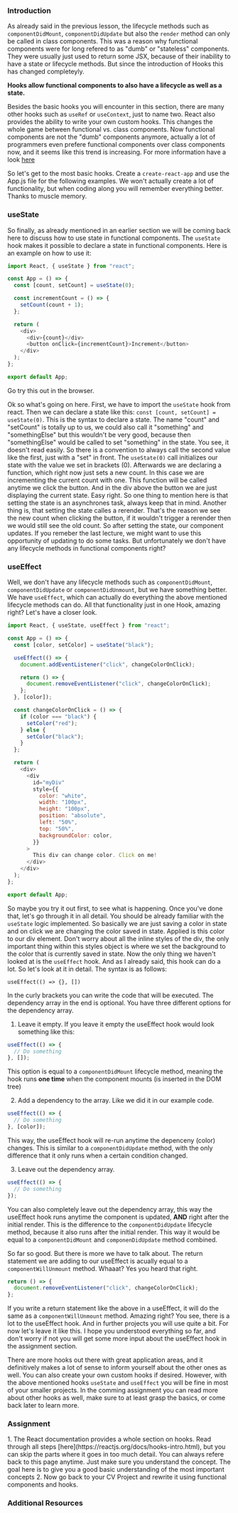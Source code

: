 ### Introduction

As already said in the previous lesson, the lifecycle methods such as `componentDidMount`, `componentDidUpdate` but also the `render` method can only be called in class components. This was a reason why functional components were for long refered to as "dumb" or "stateless" components. They were usually just used to return some JSX, because of their inability to have a state or lifecycle methods. But since the introduction of Hooks this has changed completeyly.

**Hooks allow functional components to also have a lifecycle as well as a state.**

Besides the basic hooks you will encounter in this section, there are many other hooks such as `useRef` or `useContext`, just to name two. React also provides the ability to write your own custom hooks. This changes the whole game between functional vs. class components. Now functional components are not the "dumb" components anymore, actually a lot of programmers even prefere functional components over class components now, and it seems like this trend is increasing. For more information have a look [here](https://dev.to/danielleye/react-class-component-vs-function-component-with-hooks-13dg)

So let's get to the most basic hooks. Create a `create-react-app` and use the App.js file for the following examples. We won't actually create a lot of functionality, but when coding along you will remember everything better. Thanks to muscle memory.

### useState

So finally, as already mentioned in an earlier section we will be coming back here to discuss how to use state in functional components. The `useState` hook makes it possible to declare a state in functional components. Here is an example on how to use it:

```javascript
import React, { useState } from "react";

const App = () => {
  const [count, setCount] = useState(0);

  const incrementCount = () => {
    setCount(count + 1);
  };

  return (
    <div>
      <div>{count}</div>
      <button onClick={incrementCount}>Increment</button>
    </div>
  );
};

export default App;
```

Go try this out in the browser.

Ok so what's going on here. First, we have to import the `useState` hook from react.
Then we can declare a state like this: `const [count, setCount] = useState(0)`. This is the syntax to declare a state. The name "count" and "setCount" is totally up to us, we could also call it "something" and "somethingElse" but this wouldn't be very good, because then "somethingElse" would be called to set "something" in the state. You see, it doesn't read easily. So there is a convention to always call the second value like the first, just with a "set" in front. The `useState(0)` call initializes our state with the value we set in brackets (0).
Afterwards we are declaring a function, which right now just sets a new count. In this case we are incrementing the current count with one. This function will be called anytime we click the button. And in the div above the button we are just displaying the current state. Easy right. So one thing to mention here is that setting the state is an asynchrones task, always keep that in mind. Another thing is, that setting the state calles a rerender. That's the reason we see the new count when clicking the button, if it wouldn't trigger a rerender then we would still see the old count. So after setting the state, our component updates. If you remeber the last lecture, we might want to use this opportunity of updating to do some tasks. But unfortunately we don't have any lifecycle methods in functional components right?

### useEffect

Well, we don't have any lifecycle methods such as `componentDidMount`, `componentDidUpdate` or `componentDidUnmount`, but we have something better. We have `useEffect`, which can actually do everything the above mentioned lifecycle methods can do. All that functionality just in one Hook, amazing right? Let's have a closer look.

```javascript
import React, { useState, useEffect } from "react";

const App = () => {
  const [color, setColor] = useState("black");

  useEffect(() => {
    document.addEventListener("click", changeColorOnClick);

    return () => {
      document.removeEventListener("click", changeColorOnClick);
    };
  }, [color]);

  const changeColorOnClick = () => {
    if (color === "black") {
      setColor("red");
    } else {
      setColor("black");
    }
  };

  return (
    <div>
      <div
        id="myDiv"
        style={{
          color: "white",
          width: "100px",
          height: "100px",
          position: "absolute",
          left: "50%",
          top: "50%",
          backgroundColor: color,
        }}
      >
        This div can change color. Click on me!
      </div>
    </div>
  );
};

export default App;
```

So maybe you try it out first, to see what is happening.
Once you've done that, let's go through it in all detail.
You should be already familiar with the `useState` logic implemented. So basically we are just saving a color in state and on click we are changing the color saved in state. Applied is this color to our div element. Don't worry about all the inline styles of the div, the only important thing within this styles object is where we set the background to the color that is currently saved in state.
Now the only thing we haven't looked at is the `useEffect` hook. And as I already said, this hook can do a lot. So let's look at it in detail.
The syntax is as follows:

`useEffect(() => {}, [])`

In the curly brackets you can write the code that will be executed. The dependency array in the end is optional. You have three different options for the dependency array.

1. Leave it empty. If you leave it empty the useEffect hook would look something like this:

```javascript
useEffect(() => {
  // Do something
}, []);
```

This option is equal to a `componentDidMount` lifecycle method, meaning the hook runs **one time** when the component mounts (is inserted in the DOM tree)

2. Add a dependency to the array. Like we did it in our example code.

```javascript
useEffect(() => {
  // Do something
}, [color]);
```

This way, the useEffect hook will re-run anytime the depenceny (color) changes. This is similar to a `componentDidUpdate` method, with the only difference that it only runs when a certain condition changed.

3. Leave out the dependency array.

```javascript
useEffect(() => {
  // Do something
});
```

You can also completely leave out the dependency array, this way the useEffect hook runs anytime the component is updated, **AND** right after the initial render. This is the difference to the `componentDidUpdate` lifecycle method, because it also runs after the initial render. This way it would be equal to a `componentDidMount` and `componenDidUpdate` method combined.

So far so good. But there is more we have to talk about. The return statement we are adding to our useEffect is acually equal to a `componentWillUnmount` method. Whaaat? Yes you heard that right.

```javascript
return () => {
  document.removeEventListener("click", changeColorOnClick);
};
```

If you write a return statement like the above in a useEffect, it will do the same as a `componentWillUnmount` method. Amazing right? You see, there is a lot to the useEffect hook. And in further projects you will use quite a bit. For now let's leave it like this. I hope you understood everything so far, and don't worry if not you will get some more input about the useEffect hook in the assignment section.

There are more hooks out there with great application areas, and it definitively makes a lot of sense to inform yourself about the other ones as well. You can also create your own custom hooks if desired. However, with the above mentioned hooks `useState` and `useEffect` you will be fine in most of your smaller projects. In the comming assignment you can read more about other hooks as well, make sure to at least grasp the basics, or come back later to learn more.

### Assignment

<div class="lesson-content__panel" markdown="1">
1. The React documentation provides a whole section on hooks. Read through all steps [here](https://reactjs.org/docs/hooks-intro.html), but you can skip the parts where it goes in too much detail. You can always refere back to this page anytime. Just make sure you understand the concept. The goal here is to give you a good basic understanding of the most important concepts
2. Now go back to your CV Project and rewrite it using functional components and hooks.
</div>

### Additional Resources
